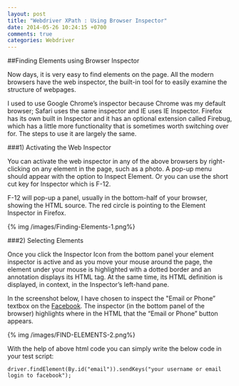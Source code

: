 ```yaml
---
layout: post
title: "Webdriver XPath : Using Browser Inspector"
date: 2014-05-26 10:24:15 +0700
comments: true
categories: Webdriver
---
```


##Finding Elements using Browser Inspector

Now days, it is very easy to find elements on the page. All the modern browsers have the web inspector, the built-in tool for to easily examine the structure of webpages.

I used to use Google Chrome’s inspector because Chrome was my default browser; Safari uses the same inspector and IE uses IE Inspector. Firefox has its own built in Inspector and it has an optional extension called Firebug, which has a little more functionality that is sometimes worth switching over for. The steps to use it are largely the same.
<!--more-->
###1) Activating the Web Inspector

You can activate the web inspector in any of the above browsers by right-clicking on any element in the page, such as a photo. A pop-up menu should appear with the option to Inspect Element.  Or you can use the short cut key for Inspector which is F-12.

F-12 will pop-up a panel, usually in the bottom-half of your browser, showing the HTML source. The red circle is pointing to the Element Inspector in Firefox.

{% img /images/Finding-Elements-1.png%}

###2) Selecting Elements

Once you click the Inspector Icon from the bottom panel your element inspector is active and as you move your mouse around the page, the element under your mouse is highlighted with a dotted border and an annotation displays its HTML tag. At the same time, its HTML definition is displayed, in context, in the Inspector’s left-hand pane.

In the screenshot below, I have chosen to inspect the "Email or Phone” textbox on the [Facebook](https://www.facebook.com/). The inspector (in the bottom panel of the browser) highlights where in the HTML that the “Email or Phone” button appears.

{% img /images/FIND-ELEMENTS-2.png%}

With the help of above html code you can simply write the below code in your test script:

```
driver.findElement(By.id("email")).sendKeys("your username or email login to facebook");
```



